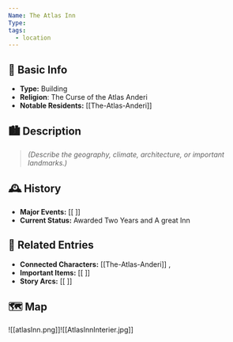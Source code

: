 ```yaml
---
Name: The Atlas Inn
Type: 
tags:
  - location
---
```

## 📍 Basic Info 
- **Type:** Building
- **Religion**: The Curse of the Atlas Anderi
- **Notable Residents:** [[The-Atlas-Anderi]]  

## 🏙️ Description
> *(Describe the geography, climate, architecture, or important landmarks.)*  

## 🕰️ History
- **Major Events:** [[ ]]  
- **Current Status:** Awarded Two Years and A great Inn



## 🔗 Related Entries
- **Connected Characters:** [[The-Atlas-Anderi]] , 
- **Important Items:** [[ ]]
- **Story Arcs:** [[ ]]

## 🗺️  Map
![[atlasInn.png]]![[AtlasInnInterier.jpg]]
